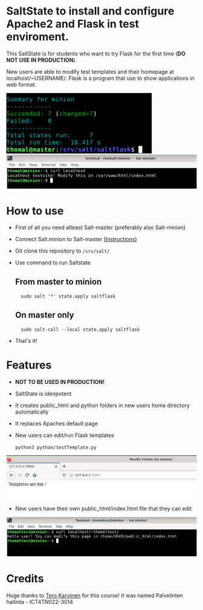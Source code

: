 # SaltState to install and configure Apache2 and Flask in test enviroment.

This SaltState is for students who want to try Flask for the first time (__DO NOT USE IN PRODUCTION__).

New users are able to modify test templates and their homepage at localhost/~USERNAME/. Flask is a program
that use to show applications in web format.

![Image](/screenshots/result.png)
![Image](/screenshots/curllocalhost.png)

# How to use

- First of all you need atleast Salt-master (preferably also Salt-minion)
- Connect Salt.minion to Salt-master [(Instructions)](https://tuomaslintula.wordpress.com/2021/11/04/tehtava-h2-2/)
- Git clone this repository to `/srv/salt/`
- Use command to run Saltstate

	## From master to minion
		sudo salt '*' state.apply saltflask
	
	## On master only
		sudo salt-call --local state.apply saltflask

- That's it!

# Features

- __NOT TO BE USED IN PRODUCTION!__
- SaltState is idenpotent
- It creates public_html and python folders in new users home directory automatically
- It replaces Apaches default page
- New users can edit/run Flask templates

	`python3 python/testTemplate.py`

![Image](/screenshots/flasktemplate.png)

- New users have their own public_html/index.html file that they can edit

![Image](/screenshots/publichtml.png)

# Credits

Huge thanks to [Tero Karvinen](https://terokarvinen.com/) for this course! It was named Palvelinten hallinta - ICT4TN022-3014
